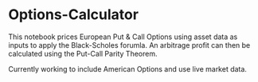 # Options-Calculator


This notebook prices European Put & Call Options using asset data as inputs to apply the Black-Scholes forumla. An arbitrage profit can then be calculated using the Put-Call Parity Theorem.


Currently working to include American Options and use live market data.
